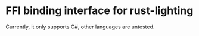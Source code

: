 # FFI binding interface for rust-lighting

Currently, it only supports C#, other languages are untested.

